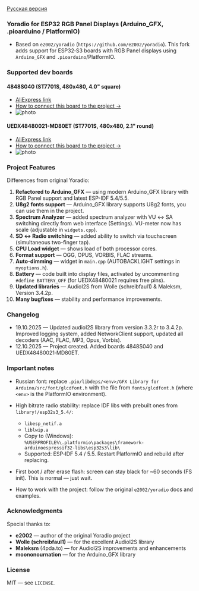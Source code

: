  [Русская версия](README.md)

### Yoradio for ESP32 RGB Panel Displays (Arduino_GFX, .pioarduino / PlatformIO)

- Based on `e2002/yoradio` (`https://github.com/e2002/yoradio`). This fork adds support for ESP32‑S3 boards with RGB Panel displays using `Arduino_GFX` and `.pioarduino`/PlatformIO.

### Supported dev boards

#### 4848S040 (ST7701S, 480x480, 4.0" square)
- [AliExpress link](https://aliexpress.ru/item/1005008214872438.html?)
- [How to connect this board to the project →](README_4848S040_english.md)
- ![photo](https://github.com/user-attachments/assets/8feae43d-82f8-464f-848d-d09c33db8234)

#### UEDX48480021-MD80ET (ST7701S, 480x480, 2.1" round)
- [AliExpress link](https://aliexpress.ru/item/1005007576008287.html?)
- [How to connect this board to the project →](README_UEDX48480021_english.md)
- ![photo](https://github.com/user-attachments/assets/360799e8-da95-4c77-8ad9-c10b85be3855)

### Project Features

Differences from original Yoradio:

1. **Refactored to Arduino_GFX** — using modern Arduino_GFX library with RGB Panel support and latest ESP-IDF 5.4/5.5.
2. **U8g2 fonts support** — Arduino_GFX library supports U8g2 fonts, you can use them in the project.
3. **Spectrum Analyzer** — added spectrum analyzer with VU ↔ SA switching directly from web interface (Settings). VU-meter now has scale (adjustable in `widgets.cpp`).
4. **SD ↔ Radio switching** — added ability to switch via touchscreen (simultaneous two-finger tap).
5. **CPU Load widget** — shows load of both processor cores.
6. **Format support** — OGG, OPUS, VORBIS, FLAC streams.
7. **Auto-dimming** — widget in `main.cpp` (AUTOBACKLIGHT settings in `myoptions.h`).
8. **Battery** — code built into display files, activated by uncommenting `#define BATTERY_OFF` (for UEDX48480021 requires free pins).
9. **Updated libraries** — AudioI2S from Wolle (schreibfaul1) & Maleksm, Version 3.4.2p.
10. **Many bugfixes** — stability and performance improvements.

### Changelog

- 19.10.2025 — Updated audioI2S library from version 3.3.2r to 3.4.2p. Improved logging system, added NetworkClient support, updated all decoders (AAC, FLAC, MP3, Opus, Vorbis). 
- 12.10.2025 — Project created. Added boards 4848S040 and UEDX48480021‑MD80ET.

### Important notes

- Russian font: replace `.pio/libdeps/<env>/GFX Library for Arduino/src/font/glcdfont.h` with the file from `fonts/glcdfont.h` (where `<env>` is the PlatformIO environment).

- High bitrate radio stability: replace IDF libs with prebuilt ones from `library!/esp32s3_5.4/`:
  - `libesp_netif.a`
  - `liblwip.a`
  - Copy to (Windows): `%USERPROFILE%\.platformio\packages\framework-arduinoespressif32-libs\esp32s3\lib\`
  - Supported: ESP‑IDF 5.4 / 5.5. Restart PlatformIO and rebuild after replacing.

- First boot / after erase flash: screen can stay black for ~60 seconds (FS init). This is normal — just wait.

- How to work with the project: follow the original `e2002/yoradio` docs and examples.

### Acknowledgments

Special thanks to:
- **e2002** — author of the original Yoradio project
- **Wolle (schreibfaul1)** — for the excellent AudioI2S library
- **Maleksm** (4pda.to) — for AudioI2S improvements and enhancements
- **moononournation** — for the Arduino_GFX library

### License

MIT — see `LICENSE`.


